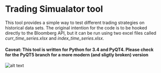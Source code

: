 # Trading Simualator tool

This tool provides a simple way to test different trading strategies on historical data sets. The original intention for the code is to be hooked directly to the Bloomberg API, but it can be run using two excel files called *curr_time_series.xlsx* and *index_time_series.xlsx*.

#### Caveat: This tool is written for Python for 3.4 and PyQT4. Please check for the PyQT5 branch for a more modern (and sligtly broken) version

![alt text](https://imgur.com/pJIe4mC)

